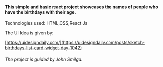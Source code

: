 #### This simple and basic react project showcases the names of people who have the birthdays with their age.

Technologies used: HTML,CSS,React Js

The UI Idea is given by:

[https://uidesigndaily.com/](https://uidesigndaily.com/posts/sketch-birthdays-list-card-widget-day-1042)

###### The project is guided by John Smilga.
